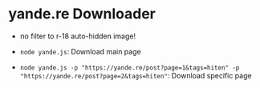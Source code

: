 # yande.re Downloader

* no filter to r-18 auto-hidden image!

* ```node yande.js```: Download main page

* ```node yande.js -p "https://yande.re/post?page=1&tags=hiten" -p "https://yande.re/post?page=2&tags=hiten"```: Download specific page